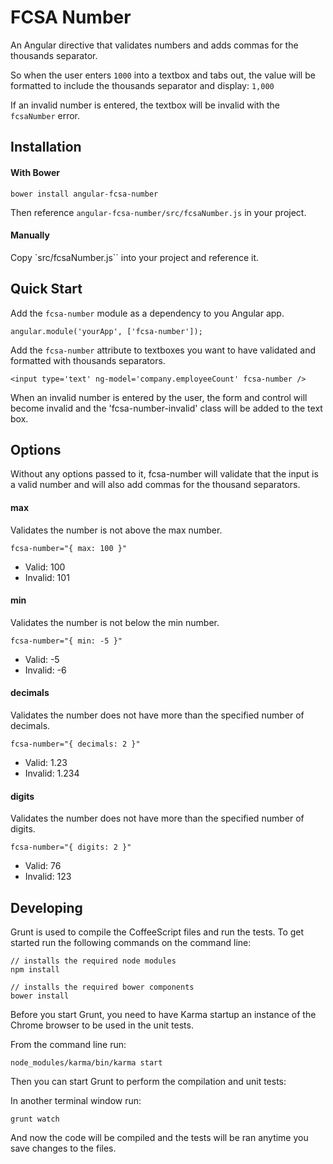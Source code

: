 # FCSA Number

An Angular directive that validates numbers and adds commas for the thousands separator. 

So when the user enters `1000` into a textbox and tabs out, the value will be formatted to include the thousands separator and display: `1,000`

If an invalid number is entered, the textbox will be invalid with the `fcsaNumber` error.

## Installation

#### With Bower

    bower install angular-fcsa-number

Then reference `angular-fcsa-number/src/fcsaNumber.js` in your project.

#### Manually

Copy `src/fcsaNumber.js`` into your project and reference it.

## Quick Start

Add the `fcsa-number` module as a dependency to you Angular app.
 
    angular.module('yourApp', ['fcsa-number']);

Add the `fcsa-number` attribute to textboxes you want to have validated and formatted with thousands separators.

    <input type='text' ng-model='company.employeeCount' fcsa-number />

When an invalid number is entered by the user, the form and control will become invalid and the 'fcsa-number-invalid' class will be added to the text box.

## Options

Without any options passed to it, fcsa-number will validate that the input is a valid number and will also add commas for the thousand separators.


#### max

Validates the number is not above the max number.

    fcsa-number="{ max: 100 }"

 * Valid: 100
 * Invalid: 101

#### min

Validates the number is not below the min number.

    fcsa-number="{ min: -5 }"

 * Valid: -5
 * Invalid: -6

#### decimals

Validates the number does not have more than the specified number of decimals.

    fcsa-number="{ decimals: 2 }"

 * Valid: 1.23
 * Invalid: 1.234

#### digits

Validates the number does not have more than the specified number of digits.

    fcsa-number="{ digits: 2 }"

 * Valid: 76
 * Invalid: 123

## Developing

Grunt is used to compile the CoffeeScript files and run the tests. To get started run the following commands on the command line:

    // installs the required node modules
    npm install

    // installs the required bower components
    bower install

Before you start Grunt, you need to have Karma startup an instance of the Chrome browser to be used in the unit tests.

From the command line run:

    node_modules/karma/bin/karma start

Then you can start Grunt to perform the compilation and unit tests:

In another terminal window run:

    grunt watch

And now the code will be compiled and the tests will be ran anytime you save changes to the files.
